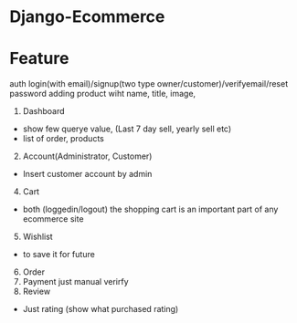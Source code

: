 # Django-Ecommerce
# Feature
auth
    login(with email)/signup(two type owner/customer)/verifyemail/reset password
adding product
    wiht name, title, image,

1. Dashboard
 - show few querye value, (Last 7 day sell, yearly sell etc)
 - list of order,  products
2. Account(Administrator, Customer)
 - Insert customer account by admin
4. Cart
 - both (loggedin/logout) the shopping cart is an important part of any ecommerce site
5. Wishlist
 - to save it for future
6. Order
7. Payment
    just manual
    verirfy
8. Review
 - Just rating (show what purchased rating)

